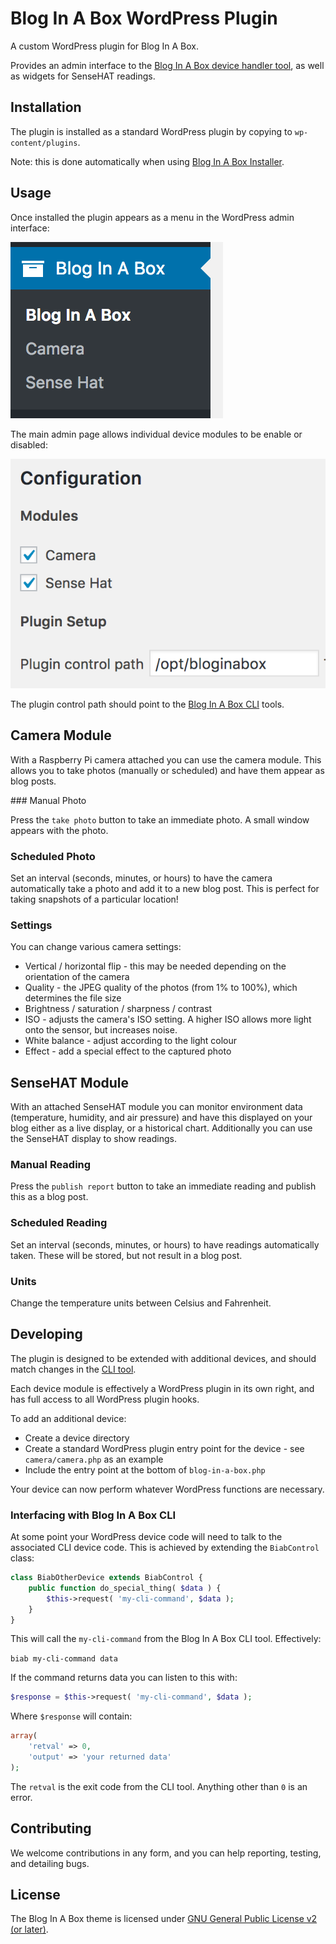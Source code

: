 # Blog In A Box WordPress Plugin

A custom WordPress plugin for Blog In A Box.

Provides an admin interface to the [Blog In A Box device handler tool](https://github.com/Automattic/biab-cli), as well as widgets for SenseHAT readings.

## Installation

The plugin is installed as a standard WordPress plugin by copying to `wp-content/plugins`.

Note: this is done automatically when using [Blog In A Box Installer](https://github.com/Automattic/biab-installer).

## Usage

Once installed the plugin appears as a menu in the WordPress admin interface:

![Admin menu](screenshot-1.png)

The main admin page allows individual device modules to be enable or disabled:

![Modules](screenshot-2.png)

The plugin control path should point to the [Blog In A Box CLI](https://github.com/Automattic/biab-cli) tools.

## Camera Module

With a Raspberry Pi camera attached you can use the camera module. This allows you to take photos (manually or scheduled) and have them appear as blog posts.

### Manual Photo

Press the `take photo` button to take an immediate photo. A small window appears with the photo.

### Scheduled Photo

Set an interval (seconds, minutes, or hours) to have the camera automatically take a photo and add it to a new blog post. This is perfect for taking snapshots of a particular location!

### Settings

You can change various camera settings:

- Vertical / horizontal flip - this may be needed depending on the orientation of the camera
- Quality - the JPEG quality of the photos (from 1% to 100%), which determines the file size
- Brightness / saturation / sharpness / contrast
- ISO - adjusts the camera's ISO setting. A higher ISO allows more light onto the sensor, but increases noise.
- White balance - adjust according to the light colour
- Effect - add a special effect to the captured photo

## SenseHAT Module

With an attached SenseHAT module you can monitor environment data (temperature, humidity, and air pressure) and have this displayed on your blog either as a live display, or a historical chart. Additionally you can use the SenseHAT display to show readings.

### Manual Reading

Press the `publish report` button to take an immediate reading and publish this as a blog post.

### Scheduled Reading

Set an interval (seconds, minutes, or hours) to have readings automatically taken. These will be stored, but not result in a blog post.

### Units

Change the temperature units between Celsius and Fahrenheit.

## Developing

The plugin is designed to be extended with additional devices, and should match changes in the [CLI tool](https://github.com/Automattic/biab-cli).

Each device module is effectively a WordPress plugin in its own right, and has full access to all WordPress plugin hooks.

To add an additional device:

- Create a device directory
- Create a standard WordPress plugin entry point for the device - see `camera/camera.php` as an example
- Include the entry point at the bottom of `blog-in-a-box.php`

Your device can now perform whatever WordPress functions are necessary.

### Interfacing with Blog In A Box CLI

At some point your WordPress device code will need to talk to the associated CLI device code. This is achieved by extending the `BiabControl` class:

```php
class BiabOtherDevice extends BiabControl {
	public function do_special_thing( $data ) {
		$this->request( 'my-cli-command', $data );
	}
}
```

This will call the `my-cli-command` from the Blog In A Box CLI tool. Effectively:

`biab my-cli-command data`

If the command returns data you can listen to this with:

```php
$response = $this->request( 'my-cli-command', $data );
```

Where `$response` will contain:

```php
array(
	'retval' => 0,
	'output' => 'your returned data'
);
```

The `retval` is the exit code from the CLI tool. Anything other than `0` is an error.

## Contributing

We welcome contributions in any form, and you can help reporting, testing, and detailing bugs.

## License

The Blog In A Box theme is licensed under [GNU General Public License v2 (or later)](./LICENSE.md).
